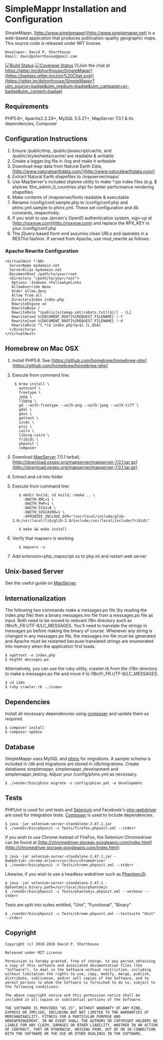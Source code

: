 SimpleMappr Installation and Configuration
==========================================

SimpleMappr, [http://www.simplemappr](http://www.simplemappr.net) is a web-based application that produces publication-quality geographic maps. This source code is released under MIT license.

    Developer: David P. Shorthouse
    Email: davidpshorthouse@gmail.com

[![Build Status](https://secure.travis-ci.org/dshorthouse/SimpleMappr.png?branch=master)](http://travis-ci.org/dshorthouse/SimpleMappr)
[![Coverage Status](https://coveralls.io/repos/dshorthouse/SimpleMappr/badge.svg?branch=master&service=github)](https://coveralls.io/github/dshorthouse/SimpleMappr?branch=master)
[![Join the chat at https://gitter.im/dshorthouse/SimpleMappr](https://badges.gitter.im/Join%20Chat.svg)](https://gitter.im/dshorthouse/SimpleMappr?utm_source=badge&utm_medium=badge&utm_campaign=pr-badge&utm_content=badge)

Requirements
--------------------------
PHP5.6+, Apache2.2.24+, MySQL 5.5.27+, MapServer 7.0.1 & its dependencies, Composer

Configuration Instructions
--------------------------

1. Ensure /public/tmp, /public/javascript/cache, and /public/stylesheets/cache/ are readable & writable
2. Create a logger.log file in /log and make it writeable
3. Download map data from Natural Earth Data, [http://www.naturalearthdata.com/](http://www.naturalearthdata.com/)
4. Extract Natural Earth shapefiles to /mapserver/maps/
5. Use MapServer's included shptree utility to make *.qix index files (e.g. $ shptree 10m_admin_0_countries.shp) for better performance rendering shapefiles
6. Make contents of /mapserver/fonts readable & executable
7. Rename /config/conf.sample.php to /config/conf.php and phinx.yml.sample to phinx.yml. These set configuration and db constants, respectively.
8. If you wish to use Janrain's OpenID authentication system, sign-up at [http://rpxnow.com](http://rpxnow.com) and replace the RPX_KEY in your /config/conf.php
9. The jQuery-based front-end assumes clean URLs and operates in a RESTful fashion. If served from Apache, use mod_rewrite as follows:

### Apache Rewrite Configuration

    <VirtualHost *:80>
      ServerName mydomain.net
      ServerAlias mydomain.net
      DocumentRoot /path/to/your/root
      <Directory "/path/to/your/root">
       Options -Indexes +FollowSymlinks
       AllowOverride None
       Order allow,deny
       Allow from all
       DirectoryIndex index.php
       RewriteEngine on
       RewriteBase /
       RewriteRule ^(public|sitemap.xml|robots.txt)($|/) - [L]
       RewriteCond %{DOCUMENT_ROOT}%{REQUEST_FILENAME} !-f
       RewriteCond %{DOCUMENT_ROOT}%{REQUEST_FILENAME} !-d
       RewriteRule ^(.*)$ index.php?q=$1 [L,QSA]
      </Directory>
    </VirtualHost>

Homebrew on Mac OSX
-------------------
1. Install PHP5.6. See [https://github.com/homebrew/homebrew-php](https://github.com/homebrew/homebrew-php)
2. Execute from command line:

        $ brew install \
          autoconf \
          freetype \
          jpeg \
          libpng \
          gd --with-freetype --with-png --with-jpeg --with-tiff \
          gdal \
          geos \
          gettext \
          icu4c \
          proj \
          cairo \
          libsvg-cairo \
          fribidi \
          phpunit \
          composer

3. Download [MapServer](http://mapserver.org/download.html) 7.0.1 tarball, [http://download.osgeo.org/mapserver/mapserver-7.0.1.tar.gz](http://download.osgeo.org/mapserver/mapserver-7.0.1.tar.gz)
4. Extract and cd into folder
5. Execute from command line:

          $ mkdir build; cd build; cmake .. \
            -DWITH_KML=1 \
            -DWITH_PHP=1 \
            -DWITH_FCGI=0 \
            -DWITH_SVGCAIRO=1 \
            -DFRIBIDI_INCLUDE_DIR="/usr/local/include/glib-2.0;/usr/local/lib/glib-2.0/include;/usr/local/include/fribidi"

          $ make && make install

6. Verify that mapserv is working

          $ mapserv -v

7. Add extension=php_mapscript.so to php.ini and restart web server

Unix-based Server
------------------

See the useful guide on [MapServer](http://mapserver.org/installation/unix.html).

Internationalization
--------------------

The following two commands make a messages.po file (by reading the index.php file) then a binary messages.mo file from a messages.po file as input. Both need to be moved to relevant i18n directory such as i18n/fr\_FR.UTF-8/LC\_MESSAGES. You'll need to translate the strings in messages.po before making the binary of course. Whenever any string is changed in any messages.po file, the messages.mo file must be generated and Apache must be restarted because translated strings are enumerated into memory when the application first loads.

    $ xgettext -n index.php
    $ msgfmt messages.po

Alternatively, you can use the ruby utility, crawler.rb from the /i18n directory to make a messages.po file and move it to i18n/fr\_FR.UTF-8/LC\_MESSAGES.

    $ cd i18n
    $ ruby crawler.rb ../views

Dependencies
------------

Install all necessary dependencies using [composer](https://getcomposer.org) and update them as required.

    $ composer install
    $ composer update

Database
--------

SimpleMappr uses MySQL and [phinx](http://docs.phinx.org) for migrations. A sample schema is included in /db and migrations are stored in /db/migrations.
Create databases simplemappr, simplemappr\_development and simplemappr\_testing. Adjust your /config/phinx.yml as necessary.

    $ ./vendor/bin/phinx migrate -c config/phinx.yml -e development

Tests
-----

PHPUnit is used for unit tests and [Selenium](http://selenium-release.storage.googleapis.com/index.html?path=2.41/) and Facebook's [php-webdriver](https://github.com/facebook/php-webdriver) are used for integration tests. [Composer](https://getcomposer.org/) is used to include dependencies.

    $ java -jar selenium-server-standalone-2.47.1.jar
    $ ./vendor/bin/phpunit -c Tests/firefox.phpunit.xml --stderr

If you wish to use Chrome instead of FireFox, the Selenium Chromedriver can be found at [http://chromedriver.storage.googleapis.com/index.html](http://chromedriver.storage.googleapis.com/index.html):

    $ java -jar selenium-server-standalone-2.47.1.jar -Dwebdriver.chrome.driver=/usr/bin/chromedriver
    $ ./vendor/bin/phpunit -c Tests/chrome.phpunit.xml --stderr

Likewise, if you wish to use a headless webdriver such as [PhantomJS](http://phantomjs.org/):

    $ java -jar selenium-server-standalone-2.47.1 -Dphantomjs.binary.path=/usr/local/bin/phantomjs
    $ ./vendor/bin/phpunit -c Tests/phantomjs.phpunit.xml --verbose --stderr

Tests are split into suites entitled, "Unit", "Functional", "Binary"

    $ ./vendor/bin/phpunit -c Tests/chrome.phpunit.xml --testsuite "Unit" --stderr

Copyright
---------

    Copyright (c) 2010-2016 David P. Shorthouse

    Released under MIT License

    Permission is hereby granted, free of charge, to any person obtaining
    a copy of this software and associated documentation files (the
    "Software"), to deal in the Software without restriction, including
    without limitation the rights to use, copy, modify, merge, publish,
    distribute, sublicense, and/or sell copies of the Software, and to
    permit persons to whom the Software is furnished to do so, subject to
    the following conditions:

    The above copyright notice and this permission notice shall be
    included in all copies or substantial portions of the Software.

    THE SOFTWARE IS PROVIDED "AS IS", WITHOUT WARRANTY OF ANY KIND,
    EXPRESS OR IMPLIED, INCLUDING BUT NOT LIMITED TO THE WARRANTIES OF
    MERCHANTABILITY, FITNESS FOR A PARTICULAR PURPOSE AND
    NONINFRINGEMENT. IN NO EVENT SHALL THE AUTHORS OR COPYRIGHT HOLDERS BE
    LIABLE FOR ANY CLAIM, DAMAGES OR OTHER LIABILITY, WHETHER IN AN ACTION
    OF CONTRACT, TORT OR OTHERWISE, ARISING FROM, OUT OF OR IN CONNECTION
    WITH THE SOFTWARE OR THE USE OR OTHER DEALINGS IN THE SOFTWARE.
